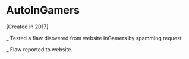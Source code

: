 # AutoInGamers

[Created in 2017]

_ Tested a flaw disovered from website InGamers by spamming request.

_ Flaw reported to website.
